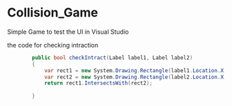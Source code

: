 # Collision_Game

Simple Game to test the UI in Visual Studio 

the code for checking intraction 

```c#
        public bool checkIntract(Label label1, Label label2)
        {
            var rect1 = new System.Drawing.Rectangle(label1.Location.X, label1.Location.Y, label1.Width, label1.Height);
            var rect2 = new System.Drawing.Rectangle(label2.Location.X, label2.Location.Y, label2.Width, label2.Height);
            return rect1.IntersectsWith(rect2);
          
        }
```

